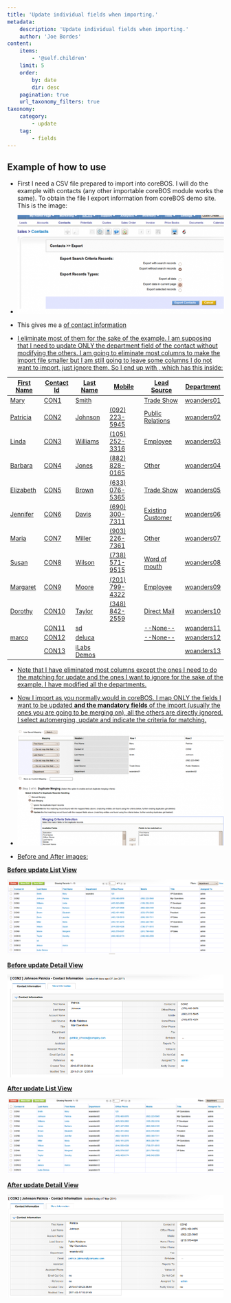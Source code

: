 ```yaml
---
title: 'Update individual fields when importing.'
metadata:
    description: 'Update individual fields when importing.'
    author: 'Joe Bordes'
content:
    items:
        - '@self.children'
    limit: 5
    order:
        by: date
        dir: desc
    pagination: true
    url_taxonomy_filters: true
taxonomy:
    category:
        - update
    tag:
        - fields
---
```


Example of how to use
---------------------

-   First I need a CSV file prepared to import into coreBOS. I will do
    the example with contacts (any other importable coreBOS module works
    the same). To obtain the file I export information from coreBOS demo
    site. This is the image:

-   ![](upsert_export.png?width=100%)

-   This gives me a <a href="contacts_raw.csv" download="file with a lot of columns and rows"> of contact information
-   I eliminate most of them for the sake of the example. I am supposing
    that I need to update ONLY the department field of the contact
    without modifying the others. I am going to eliminate most columns
    to make the import file smaller but I am still going to leave some
    columns I do not want to import, just ignore them. So I end up with
    <a href="contacts_update.csv" download="this file">, which has this inside:

<table class="table table-striped">
<th>First Name</th>
<th>Contact Id</th>
<th>Last Name</th>
<th>Mobile</th>
<th>Lead Source</th>
<th>Department</th>
</tr>
</thead>
<tbody>
<tr class="odd">
<td>Mary</td>
<td>CON1</td>
<td>Smith</td>
<td></td>
<td>Trade Show</td>
<td>woanders01</td>
</tr>
<tr class="even">
<td>Patricia</td>
<td>CON2</td>
<td>Johnson</td>
<td>(092) 223-5945</td>
<td>Public Relations</td>
<td>woanders02</td>
</tr>
<tr class="odd">
<td>Linda</td>
<td>CON3</td>
<td>Williams</td>
<td>(105) 252-3316</td>
<td>Employee</td>
<td>woanders03</td>
</tr>
<tr class="even">
<td>Barbara</td>
<td>CON4</td>
<td>Jones</td>
<td>(882) 828-0165</td>
<td>Other</td>
<td>woanders04</td>
</tr>
<tr class="odd">
<td>Elizabeth</td>
<td>CON5</td>
<td>Brown</td>
<td>(633) 076-5365</td>
<td>Trade Show</td>
<td>woanders05</td>
</tr>
<tr class="even">
<td>Jennifer</td>
<td>CON6</td>
<td>Davis</td>
<td>(690) 300-7311</td>
<td>Existing Customer</td>
<td>woanders06</td>
</tr>
<tr class="odd">
<td>Maria</td>
<td>CON7</td>
<td>Miller</td>
<td>(903) 226-7361</td>
<td>Other</td>
<td>woanders07</td>
</tr>
<tr class="even">
<td>Susan</td>
<td>CON8</td>
<td>Wilson</td>
<td>(738) 571-9515</td>
<td>Word of mouth</td>
<td>woanders08</td>
</tr>
<tr class="odd">
<td>Margaret</td>
<td>CON9</td>
<td>Moore</td>
<td>(201) 799-4322</td>
<td>Employee</td>
<td>woanders09</td>
</tr>
<tr class="even">
<td>Dorothy</td>
<td>CON10</td>
<td>Taylor</td>
<td>(348) 842-2559</td>
<td>Direct Mail</td>
<td>woanders10</td>
</tr>
<tr class="odd">
<td></td>
<td>CON11</td>
<td>sd</td>
<td></td>
<td>--None--</td>
<td>woanders11</td>
</tr>
<tr class="even">
<td>marco</td>
<td>CON12</td>
<td>deluca</td>
<td></td>
<td>--None--</td>
<td>woanders12</td>
</tr>
<tr class="odd">
<td></td>
<td>CON13</td>
<td>iLabs Demos</td>
<td></td>
<td></td>
<td>woanders13</td>
</tr>
</tbody>
</table>

-   Note that I have eliminated most columns except the ones I need to
    do the matching for update and the ones I want to ignore for the
    sake of the example. I have modified all the departments.
-   Now I import as you normally would in coreBOS. I map ONLY the fields
    I want to be updated **and the mandatory fields** of the import
    (usually the ones you are going to be merging on), all the others
    are directly ignored. I select automerging, update and indicate the
    criteria for matching.

-   ![](upsert_import.png?width=100%)
-   Before and After images:

**Before update List View**  

![](before_upsertlv.png?width=100%)
 
  
**Before update Detail View**  

![](before_upsertdv.png?width=100%)

  
**After update List View**

![](after_upsertlv.png?width=100%)
  
  
**After update Detail View**  

![](after_upsertdv.png?width=100%)

